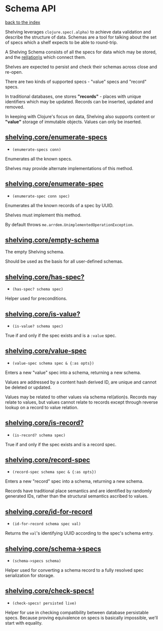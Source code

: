 # Schema API

[back to the index](/README.md#usage)

Shelving leverages `clojure.spec(.alpha)` to achieve data validation and describe the structure of
data. Schemas are a tool for talking about the set of specs which a shelf expects to be able to
round-trip.

A Shelving Schema consists of all the specs for data which may be stored, and the
[rel(ation)s](/doc/rel.md) which connect them.

Shelves are expected to persist and check their schemas across close and re-open.

There are two kinds of supported specs - "value" specs and "record" specs.

In traditional databases, one stores <span name="records">**"records"**</span> - places with unique
identifiers which may be updated. Records can be inserted, updated and removed.

In keeping with Clojure's focus on data, Shelving also supports content or <span name="values">**"value"**</span>
storage of immutable objects. Values can only be inserted.

## [shelving.core/enumerate-specs](shelving/core.clj#L154)
 - `(enumerate-specs conn)`

Enumerates all the known specs.

Shelves may provide alternate implementations of this method.

## [shelving.core/enumerate-spec](shelving/core.clj#L167)
 - `(enumerate-spec conn spec)`

Enumerates all the known records of a spec by UUID.

Shelves must implement this method.

By default throws `me.arrdem.UnimplementedOperationException`.

## [shelving.core/empty-schema](shelving/core.clj#L261)

The empty Shelving schema.

Should be used as the basis for all user-defined schemas.

## [shelving.core/has-spec?](shelving/core.clj#L293)
 - `(has-spec? schema spec)`

Helper used for preconditions.

## [shelving.core/is-value?](shelving/core.clj#L306)
 - `(is-value? schema spec)`

True if and only if the spec exists and is a `:value` spec.

## [shelving.core/value-spec](shelving/core.clj#L319)
 - `(value-spec schema spec & {:as opts})`

Enters a new "value" spec into a schema, returning a new schema.

Values are addressed by a content hash derived ID, are unique and cannot be deleted or updated.

Values may be related to other values via schema rel(ation)s. Records may relate to values, but values cannot relate to records except through reverse lookup on a record to value relation.

## [shelving.core/is-record?](shelving/core.clj#L349)
 - `(is-record? schema spec)`

True if and only if the spec exists and is a record spec.

## [shelving.core/record-spec](shelving/core.clj#L362)
 - `(record-spec schema spec & {:as opts})`

Enters a new "record" spec into a schema, returning a new schema.

Records have traditional place semantics and are identified by randomly generated IDs, rather than the structural semantics ascribed to values.

## [shelving.core/id-for-record](shelving/core.clj#L389)
 - `(id-for-record schema spec val)`

Returns the `val`'s identifying UUID according to the spec's schema entry.

## [shelving.core/schema->specs](shelving/core.clj#L408)
 - `(schema->specs schema)`

Helper used for converting a schema record to a fully resolved spec serialization for storage.

## [shelving.core/check-specs!](shelving/core.clj#L430)
 - `(check-specs! persisted live)`

Helper for use in checking compatibility between database persistable specs. Because proving equivalence on specs is basically impossible, we'll start with equality.

